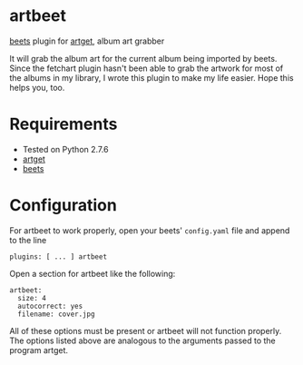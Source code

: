 artbeet
=======

[beets](https://github.com/sampsyo/beets) plugin for [artget](https://github.com/berkoz/artget), album art grabber

It will grab the album art for the current album being imported by beets. Since the fetchart plugin hasn't been able to grab the artwork for most of the albums in my library, I wrote this plugin to make my life easier. Hope this helps you, too.

Requirements
============
* Tested on Python 2.7.6
* [artget](https://github.com/berkoz/artget)
* [beets](https://github.com/sampsyo/beets)

Configuration
=============

For artbeet to work properly, open your beets' `config.yaml` file and append to the line

    plugins: [ ... ] artbeet

Open a section for artbeet like the following:

    artbeet:
      size: 4
      autocorrect: yes
      filename: cover.jpg

All of these options must be present or artbeet will not function properly. The options listed above are analogous to the arguments passed to the program artget.
